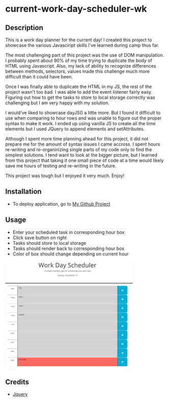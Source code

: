 # current-work-day-scheduler-wk

## Description

This is a work day planner for the current day! I created this project to showcase the various Javasciript skills I've learned during camp thus far.

The most challenging part of this project was the use of DOM manipulation. I probably spent about 90% of my time trying to duplicate the body of HTML using Javascript. Also, my lack of ability to recognize differences between methods, selectors, values made this challenge much more difficult than it could have been.

Once I was finally able to duplicate the HTML in my JS, the rest of the project wasn't too bad. I was able to add the event listener fairly easy. Figuring out how to get the tasks to store to local storage correctly was challenging but I am very happy with my solution. 

I would've liked to showcase dayJS() a little more. But I found it difficult to use when comparing to hour rows and was unable to figure out the proper syntax to make it work. I ended up using vanilla JS to create all the time elements but I used JQuery to append elements and setAttributes.

Although I spent more time planning ahead for this project, it did not prepare me for the amount of syntax issues I came accross. I spent hours re-writing and re-organinizing single parts of my code only to find the simplest solutions. I tend want to look at the bigger picture, but I learned from this project that taking it one small piece of code at a time would likely save me hours of testing and re-writing in the future.

This project was tough but I enjoyed it very much.
Enjoy!

## Installation

 * To deploy application, go to [My Github Project](https://wiilki.github.io/current-work-day-scheduler-wk/)

## Usage

 * Enter your scheduled task in corresponding hour box
 * Click save button on right
 * Tasks should store to local storage
 * Tasks should render back to corresponding hour box
 * Color of box should change depending on current hour

![Screenshot](assets/images/screenshot.png)

## Credits

* [Jquery](https://code.jquery.com/jquery-3.5.1.min.js)